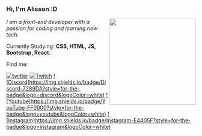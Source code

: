 ### Hi, I'm Alisson :D
<img align='right' src="https://github.com/alisson-sampaio/portfolio/blob/main/WLQv0ihI_400x400.jpg" width="230">
<p><em> I am a front-end developer with a passion for coding and learning new tech.</a>
 </em></p>
 
<p align="left">
  Currently Studying: <strong>CSS, HTML, JS, Bootstrap, React. </strong>
</p>


<p align="left">
 Find me:
</p>


[![twitter](https://img.shields.io/badge/twitter-1DA1F2?style=for-the-badge&logo=twitter&logoColor=white)](https://twitter.com/Loktus_)
[![Twitch](https://img.shields.io/badge/Twitch-9146FF?style=for-the-badge&logo=twitch&logoColor=white)](https://www.twitch.tv/loktus_)
[![Discord]https://img.shields.io/badge/Discord-7289DA?style=for-the-badge&logo=discord&logoColor=white)](https://discordapp.com/users/208055985921589248/)
[![Youtube]https://img.shields.io/badge/YouTube-FF0000?style=for-the-badge&logo=youtube&logoColor=white)](https://www.youtube.com/channel/UC0ZXT6fmTOCtTjJpW6HEIoQ)
[![Instagram]https://img.shields.io/badge/Instagram-E4405F?style=for-the-badge&logo=instagram&logoColor=white)](https://www.instagram.com/loktus_/)



<div>
  <a href="https://github.com/alisson-sampaio <img height="180em" src="https://github-readme-stats.vercel.app/api?username=alisson-sampaio&show_icons=true&theme=tokyonight&include_all_commits=true&count_private=true%22/%3E

